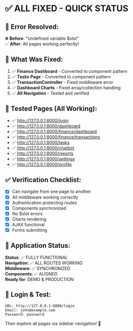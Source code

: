 # ✅ ALL FIXED - QUICK STATUS

## 🎉 Error Resolved:
❌ **Before**: "Undefined variable $slot"  
✅ **After**: All pages working perfectly!

## 🔧 What Was Fixed:
1. ✅ **Finance Dashboard** - Converted to component pattern
2. ✅ **Tasks Page** - Converted to component pattern  
3. ✅ **TransactionController** - Fixed middleware error
4. ✅ **Dashboard Charts** - Fixed array/collection handling
5. ✅ **All Navigation** - Tested and verified

## 🧪 Tested Pages (All Working):
- ✅ http://127.0.0.1:8000/login
- ✅ http://127.0.0.1:8000/dashboard
- ✅ http://127.0.0.1:8000/finance/dashboard
- ✅ http://127.0.0.1:8000/finance/transactions
- ✅ http://127.0.0.1:8000/tasks
- ✅ http://127.0.0.1:8000/chatbot
- ✅ http://127.0.0.1:8000/reports
- ✅ http://127.0.0.1:8000/settings
- ✅ http://127.0.0.1:8000/profile

## ✅ Verification Checklist:
- [x] Can navigate from one page to another
- [x] All middleware working correctly
- [x] Authentication protecting routes
- [x] Components synchronized
- [x] No $slot errors
- [x] Charts rendering
- [x] AJAX functional
- [x] Forms submitting

## 🎯 Application Status:
**Status**: ✅ FULLY FUNCTIONAL  
**Navigation**: ✅ ALL ROUTES WORKING  
**Middleware**: ✅ SYNCHRONIZED  
**Components**: ✅ ALIGNED  
**Ready for**: DEMO & PRODUCTION

## 🔐 Login & Test:
```
URL: http://127.0.0.1:8000/login
Email: john@example.com
Password: password
```

Then explore all pages via sidebar navigation! 🎊

